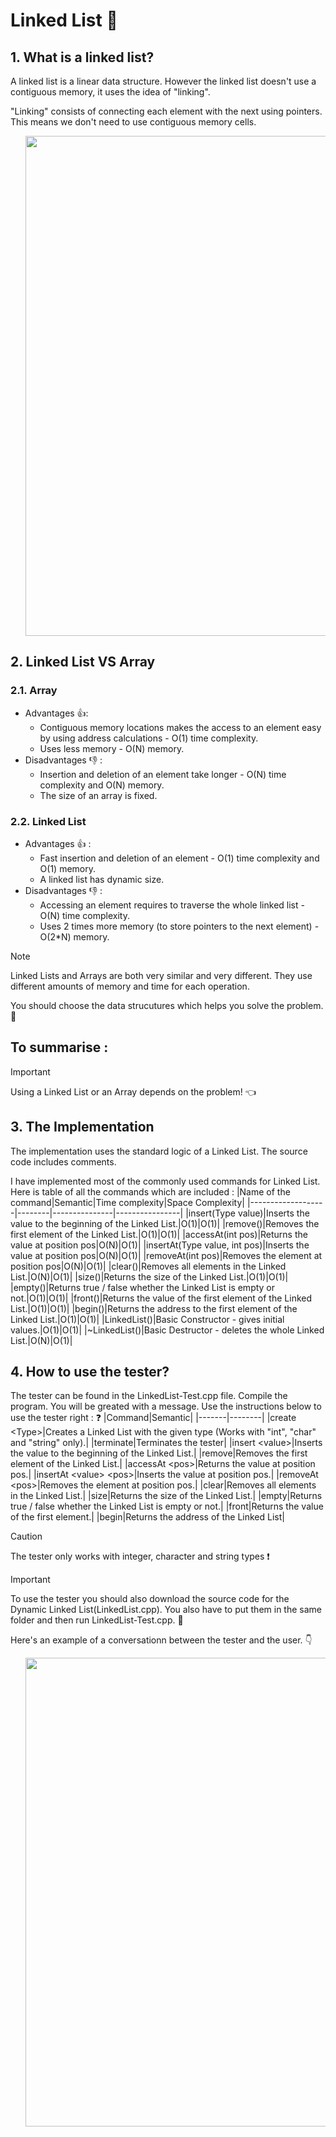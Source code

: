 # Linked List 🔗


## 1. What is a linked list?

A linked list is a linear data structure. However the linked list doesn't use a contiguous memory, it uses the idea of "linking". 

"Linking" consists of connecting each element with the next using pointers. This means we don't need to use contiguous memory cells.

<ul class="comments_list"><img src = "https://github.com/NValchanov09/Dynamic-Data-Structures/assets/158312030/bc6290e2-f54c-4436-bff5-080bef0ca72e" style = " display:flex; justify-content: center; align-items: center; width: 800px;"/></ul>
<!--
<img src = "https://github.com/NValchanov09/Dynamic-Data-Structures/assets/158312030/23220bba-fe69-40b6-b292-825a9acbd115" style = "width : 1000px;"/>
-->

## 2. Linked List VS Array

### 2.1. Array
 - Advantages 👍:
   - Contiguous memory locations makes the access to an element easy by using address calculations - O(1) time complexity. 
   - Uses less memory - O(N) memory. 
 - Disadvantages 👎 :
   - Insertion and deletion of an element take longer - O(N) time complexity and O(N) memory. 
   - The size of an array is fixed. 

### 2.2. Linked List
 - Advantages 👍 :
   - Fast insertion and deletion of an element - O(1) time complexity and O(1) memory. 
   - A linked list has dynamic size. 
 - Disadvantages 👎 :
   - Accessing an element requires to traverse the whole linked list - O(N) time complexity. 
   - Uses 2 times more memory (to store pointers to the next element) - O(2*N) memory. 

  >[!NOTE]
  > Linked Lists and Arrays are both very similar and very different. They use different amounts of memory and time for each operation.
  >
  > You should choose the data strucutures which helps you solve the problem. 🧠

## To summarise :
  
  >[!IMPORTANT]
  > Using a Linked List or an Array depends on the problem! 👈


## 3. The Implementation
The implementation uses the standard logic of a Linked List. 
The source code includes comments.

I have implemented most of the commonly used commands for Linked List. Here is table of all the commands which are included :
|Name of the command|Semantic|Time complexity|Space Complexity|
|-------------------|--------|---------------|----------------|
|insert(Type value)|Inserts the value to the beginning of the Linked List.|O(1)|O(1)|
|remove()|Removes the first element of the Linked List.|O(1)|O(1)|
|accessAt(int pos)|Returns the value at position pos|O(N)|O(1)|
|insertAt(Type value, int pos)|Inserts the value at position pos|O(N)|O(1)|
|removeAt(int pos)|Removes the element at position pos|O(N)|O(1)|
|clear()|Removes all elements in the Linked List.|O(N)|O(1)|
|size()|Returns the size of the Linked List.|O(1)|O(1)|
|empty()|Returns true / false whether the Linked List is empty or not.|O(1)|O(1)|
|front()|Returns the value of the first element of the Linked List.|O(1)|O(1)|
|begin()|Returns the address to the first element of the Linked List.|O(1)|O(1)|
|LinkedList()|Basic Constructor - gives initial values.|O(1)|O(1)|
|~LinkedList()|Basic Destructor - deletes the whole Linked List.|O(N)|O(1)|


## 4. How to use the tester? 

The tester can be found in the LinkedList-Test.cpp file. Compile the program. You will be greated with a message. 
Use the instructions below to use the tester right : ❓
|Command|Semantic|
|-------|--------|
|create \<Type\>|Creates a Linked List with the given type (Works with "int", "char" and "string" only).|
|terminate|Terminates the tester|
|insert \<value\>|Inserts the value to the beginning of the Linked List.|
|remove|Removes the first element of the Linked List.|
|accessAt \<pos\>|Returns the value at position pos.|
|insertAt \<value\> \<pos\>|Inserts the value at position pos.|
|removeAt \<pos\>|Removes the element at position pos.|
|clear|Removes all elements in the Linked List.|
|size|Returns the size of the Linked List.|
|empty|Returns true / false whether the Linked List is empty or not.|
|front|Returns the value of the first element.|
|begin|Returns the address of the Linked List|

> [!CAUTION]
> The tester only works with integer, character and string types ❗

> [!IMPORTANT]
> To use the tester you should also download the source code for the Dynamic Linked List(LinkedList.cpp). You also have to put them in the same folder and then run LinkedList-Test.cpp. 💜

Here's an example of a conversationn between the tester and the user. 👇

<ul class="comments_list"><img src = "https://github.com/NValchanov09/Dynamic-Data-Structures/assets/158312030/752665ed-f6e8-47a1-880e-540c6f73d0c0" style = " display:flex; justify-content: center; align-items: center; width: 750px;"/></ul>
